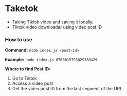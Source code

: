 # Taketok
- Taking Tiktok video and saving it locally.
- Tiktok video downloader using video post ID

### How to use
**Command:** `node index.js <post-id>`

**Example:** `node index.js 6768815793829383429`

**Where to find Post ID:**
   1. Go to Tiktok
   2. Access a video post
   3. Get the video post ID from the last segment of the URL
